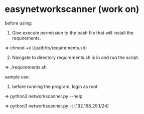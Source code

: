 # easynetworkscanner (work on)

before using:

1. Give execute permission to the bash file that will install the requirements. 

=>  chmod +x (/path/to/requirements.sh)

2. Navigate to directory requirements.sh is in and run the script.

=>  ./requirements.sh


sample use: 
1. before running the program, login as root

=>  python3 networkscanner.py --help

=>  python3 networkscanner.py -t (192.168.29.1/24)
